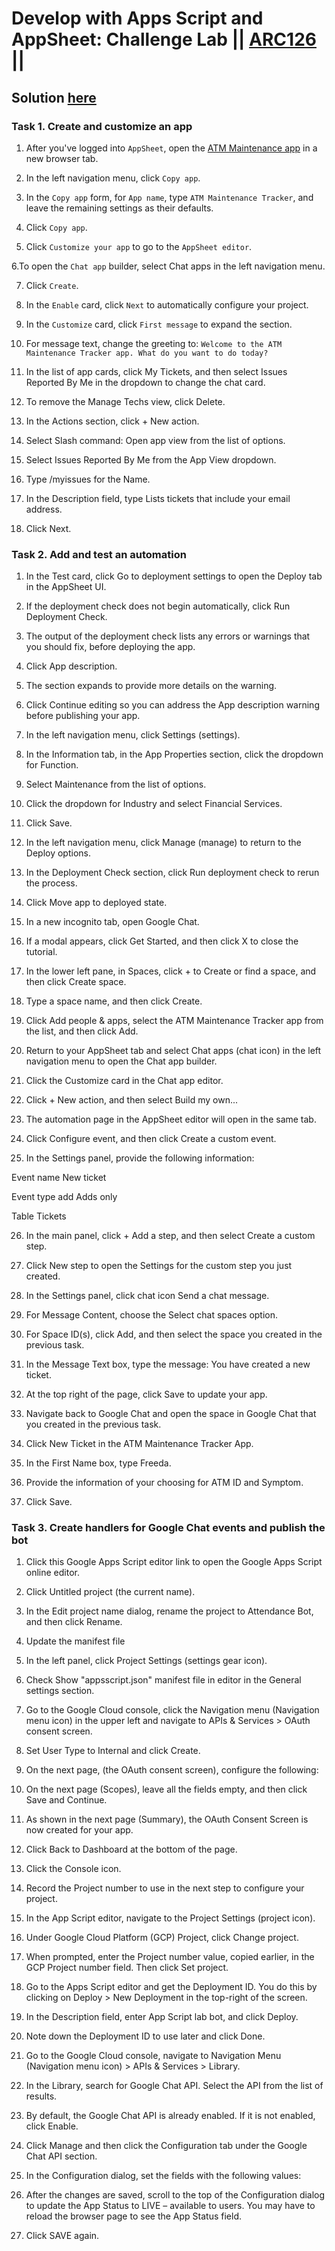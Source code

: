 # Develop with Apps Script and AppSheet: Challenge Lab || [ARC126](https://www.cloudskillsboost.google/focuses/66584?parent=catalog) ||

## Solution [here]()

### Task 1. Create and customize an app

1. After you've logged into `AppSheet`, open the [ATM Maintenance app](https://www.appsheet.com/template/AppDef?appName=ATMMaintenance-925818016) in a new browser tab.

2. In the left navigation menu, click `Copy app`.

3. In the `Copy app` form, for `App name`, type `ATM Maintenance Tracker`, and leave the remaining settings as their defaults.

4. Click `Copy app`.

5. Click `Customize your app` to go to the `AppSheet editor`.

6.To open the `Chat app` builder, select Chat apps in the left navigation menu.

7. Click `Create`.

8. In the `Enable` card, click `Next` to automatically configure your project.

9. In the `Customize` card, click `First message` to expand the section.

10. For message text, change the greeting to: `Welcome to the ATM Maintenance Tracker app. What do you want to do today?`

11. In the list of app cards, click My Tickets, and then select Issues Reported By Me in the dropdown to change the chat card.

12. To remove the Manage Techs view, click Delete.

13. In the Actions section, click + New action.

14. Select Slash command: Open app view from the list of options.

15. Select Issues Reported By Me from the App View dropdown.

16. Type /myissues for the Name.

17. In the Description field, type Lists tickets that include your email address.

18. Click Next.

### Task 2. Add and test an automation

1. In the Test card, click Go to deployment settings to open the Deploy tab in the AppSheet UI.

2. If the deployment check does not begin automatically, click Run Deployment Check.

3. The output of the deployment check lists any errors or warnings that you should fix, before deploying the app.

4. Click App description.

5. The section expands to provide more details on the warning.

6. Click Continue editing so you can address the App description warning before publishing your app.

7. In the left navigation menu, click Settings (settings).

8. In the Information tab, in the App Properties section, click the dropdown for Function.

9. Select Maintenance from the list of options.

10. Click the dropdown for Industry and select Financial Services.

11. Click Save.

12. In the left navigation menu, click Manage (manage) to return to the Deploy options.

13. In the Deployment Check section, click Run deployment check to rerun the process.

14. Click Move app to deployed state.

15. In a new incognito tab, open Google Chat.

16. If a modal appears, click Get Started, and then click X to close the tutorial.

17. In the lower left pane, in Spaces, click + to Create or find a space, and then click Create space.

18. Type a space name, and then click Create.

19. Click Add people & apps, select the ATM Maintenance Tracker app from the list, and then click Add.

20. Return to your AppSheet tab and select Chat apps (chat icon) in the left navigation menu to open the Chat app builder.

21. Click the Customize card in the Chat app editor.

22. Click + New action, and then select Build my own...

23. The automation page in the AppSheet editor will open in the same tab.

24. Click Configure event, and then click Create a custom event.

25. In the Settings panel, provide the following information:

Event name	New ticket

Event type	add Adds only

Table		Tickets

26. In the main panel, click + Add a step, and then select Create a custom step.

27. Click New step to open the Settings for the custom step you just created.

28. In the Settings panel, click chat icon Send a chat message.

29. For Message Content, choose the Select chat spaces option.

30. For Space ID(s), click Add, and then select the space you created in the previous task.

31. In the Message Text box, type the message: You have created a new ticket.

32. At the top right of the page, click Save to update your app.

33. Navigate back to Google Chat and open the space in Google Chat that you created in the previous task.

34. Click New Ticket in the ATM Maintenance Tracker App.

35. In the First Name box, type Freeda.

36. Provide the information of your choosing for ATM ID and Symptom.

37. Click Save.


### Task 3. Create handlers for Google Chat events and publish the bot

1. Click this Google Apps Script editor link to open the Google Apps Script online editor.

2. Click Untitled project (the current name).

3. In the Edit project name dialog, rename the project to Attendance Bot, and then click Rename.

4. Update the manifest file

5. In the left panel, click Project Settings (settings gear icon).

6. Check Show "appsscript.json" manifest file in editor in the General settings section.

7. Go to the Google Cloud console, click the Navigation menu (Navigation menu icon) in the upper left and navigate to APIs & Services > OAuth consent screen.

8. Set User Type to Internal and click Create.

9. On the next page, (the OAuth consent screen), configure the following:

10. On the next page (Scopes), leave all the fields empty, and then click Save and Continue.

11. As shown in the next page (Summary), the OAuth Consent Screen is now created for your app.

12. Click Back to Dashboard at the bottom of the page.
 
13. Click the Console icon.

14. Record the Project number to use in the next step to configure your project.

15. In the App Script editor, navigate to the Project Settings (project icon).

16. Under Google Cloud Platform (GCP) Project, click Change project.

17. When prompted, enter the Project number value, copied earlier, in the GCP Project number field. Then click Set project.

18. Go to the Apps Script editor and get the Deployment ID. You do this by clicking on Deploy > New Deployment in the top-right of the screen.

19. In the Description field, enter App Script lab bot, and click Deploy.

20. Note down the Deployment ID to use later and click Done.

21. Go to the Google Cloud console, navigate to Navigation Menu (Navigation menu icon) > APIs & Services > Library.

22. In the Library, search for Google Chat API. Select the API from the list of results.

23. By default, the Google Chat API is already enabled. If it is not enabled, click Enable.

24. Click Manage and then click the Configuration tab under the Google Chat API section.

25. In the Configuration dialog, set the fields with the following values:

26. After the changes are saved, scroll to the top of the Configuration dialog to update the App Status to LIVE – available to users. You may have to reload the browser page to see the App Status field.

27. Click SAVE again.

